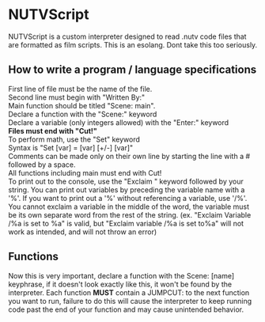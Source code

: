 # NUTVScript
NUTVScript is a custom interpreter designed to read .nutv code files that are formatted as film scripts.
This is an esolang.
Dont take this too seriously.
## How to write a program / language specifications
First line of file must be the name of the file.\
Second line must begin with "Written By:"\
Main function should be titled "Scene: main".\
Declare a function with the "Scene:" keyword\
Declare a variable (only integers allowed) with the "Enter:" keyword\
**Files must end with "Cut!"**\
To perform math, use the "Set" keyword\
Syntax is "Set [var] = [var] [+/-] [var]"\
Comments can be made only on their own line by starting the line with a # followed by a space.\
All functions including main must end with Cut!\
To print out to the console, use the "Exclaim " keyword followed by your string. You can print out variables by preceding the variable name with a '%'. If you want to print out a '%' without referencing a variable, use '/%'. You cannot exclaim a variable in the middle of the word, the variable must be its own separate word from the rest of the string. (ex. "Exclaim Variable /%a is set to %a" is valid, but "Exclaim variable /%a is set to%a" will not work as intended, and will not throw an error)

## Functions
Now this is very important, declare a function with the Scene: [name] keyphrase, if it doesn't look exactly like this, it won't be found by the interpreter.
Each function **MUST** contain a JUMPCUT: to the next function you want to run, failure to do this will cause the interpreter to keep running code past the end of your function and may cause unintended behavior.
